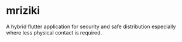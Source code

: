 # mriziki
A hybrid flutter application  for security and safe distribution especially where less physical contact is required.
